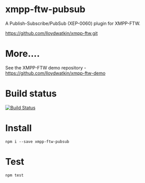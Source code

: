 xmpp-ftw-pubsub
===============

A Publish-Subscribe/PubSub (XEP-0060) plugin for XMPP-FTW.

https://github.com/lloydwatkin/xmpp-ftw.git

# More....

See the XMPP-FTW demo repository - https://github.com/lloydwatkin/xmpp-ftw-demo

# Build status

[![Build Status](https://secure.travis-ci.org/lloydwatkin/xmpp-ftw-pubsub.png)](http://travis-ci.org/lloydwatkin/xmpp-ftw-pubsub)

# Install

```
npm i --save xmpp-ftw-pubsub
```

# Test

```
npm test
```
